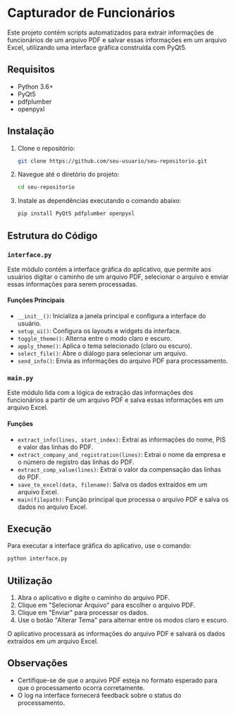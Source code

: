 # Capturador de Funcionários

Este projeto contém scripts automatizados para extrair informações de funcionários de um arquivo PDF e salvar essas informações em um arquivo Excel, utilizando uma interface gráfica construída com PyQt5.

## Requisitos

- Python 3.6+
- PyQt5
- pdfplumber
- openpyxl

## Instalação

1. Clone o repositório:
    ```bash
    git clone https://github.com/seu-usuario/seu-repositorio.git
    ```
2. Navegue até o diretório do projeto:
    ```bash
    cd seu-repositorio
    ```
3. Instale as dependências executando o comando abaixo:
    ```bash
    pip install PyQt5 pdfplumber openpyxl
    ```

## Estrutura do Código

### `interface.py`

Este módulo contém a interface gráfica do aplicativo, que permite aos usuários digitar o caminho de um arquivo PDF, selecionar o arquivo e enviar essas informações para serem processadas.

#### Funções Principais

- `__init__()`: Inicializa a janela principal e configura a interface do usuário.
- `setup_ui()`: Configura os layouts e widgets da interface.
- `toggle_theme()`: Alterna entre o modo claro e escuro.
- `apply_theme()`: Aplica o tema selecionado (claro ou escuro).
- `select_file()`: Abre o diálogo para selecionar um arquivo.
- `send_info()`: Envia as informações do arquivo PDF para processamento.

### `main.py`

Este módulo lida com a lógica de extração das informações dos funcionários a partir de um arquivo PDF e salva essas informações em um arquivo Excel.

#### Funções

- `extract_info(lines, start_index)`: Extrai as informações do nome, PIS e valor das linhas do PDF.
- `extract_company_and_registration(lines)`: Extrai o nome da empresa e o número de registro das linhas do PDF.
- `extract_comp_value(lines)`: Extrai o valor da compensação das linhas do PDF.
- `save_to_excel(data, filename)`: Salva os dados extraídos em um arquivo Excel.
- `main(filepath)`: Função principal que processa o arquivo PDF e salva os dados no arquivo Excel.

## Execução

Para executar a interface gráfica do aplicativo, use o comando:
```bash
python interface.py
```

## Utilização

1. Abra o aplicativo e digite o caminho do arquivo PDF.
2. Clique em "Selecionar Arquivo" para escolher o arquivo PDF.
3. Clique em "Enviar" para processar os dados.
4. Use o botão "Alterar Tema" para alternar entre os modos claro e escuro.

O aplicativo processará as informações do arquivo PDF e salvará os dados extraídos em um arquivo Excel.

## Observações

- Certifique-se de que o arquivo PDF esteja no formato esperado para que o processamento ocorra corretamente.
- O log na interface fornecerá feedback sobre o status do processamento.
